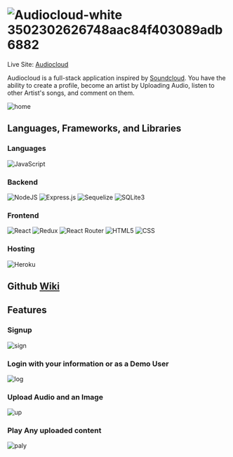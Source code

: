 # ![Audiocloud-white 3502302626748aac84f403089adb6882](https://user-images.githubusercontent.com/103156527/189544626-83f34539-efd5-4dab-a441-c18f7835bc8d.svg)

Live Site: [Audiocloud](https://audiocloud-ben-durham.herokuapp.com/)

Audiocloud is a full-stack application inspired by [Soundcloud](http://www.soundcloud.com).
You have the ability to create a profile, become an artist by Uploading Audio, listen to other Artist's songs, and comment on them.

![home](https://user-images.githubusercontent.com/103156527/189544809-e270cf49-0169-4e9b-a17f-1d6bf9843fbf.png)

## Languages, Frameworks, and Libraries
### Languages
![JavaScript](https://img.shields.io/badge/javascript-%23323330.svg?style=for-the-badge&logo=javascript&logoColor=%23F7DF1E)

### Backend
![NodeJS](https://img.shields.io/badge/node.js-6DA55F?style=for-the-badge&logo=node.js&logoColor=white)
![Express.js](https://img.shields.io/badge/express.js-%23404d59.svg?style=for-the-badge&logo=express&logoColor=%2361DAFB)
![Sequelize](https://img.shields.io/badge/Sequelize-52B0E7?style=for-the-badge&logo=Sequelize&logoColor=white)
![SQLite3](https://img.shields.io/badge/sqlite-%2307405e.svg?style=for-the-badge&logo=sqlite&logoColor=white)

### Frontend
![React](https://img.shields.io/badge/react-%2320232a.svg?style=for-the-badge&logo=react&logoColor=%2361DAFB)
![Redux](https://img.shields.io/badge/redux-%23593d88.svg?style=for-the-badge&logo=redux&logoColor=white)
![React Router](https://img.shields.io/badge/React_Router-CA4245?style=for-the-badge&logo=react-router&logoColor=white)
![HTML5](https://img.shields.io/badge/html5-%23E34F26.svg?style=for-the-badge&logo=html5&logoColor=white)
![CSS](https://img.shields.io/badge/css3-%231572B6.svg?style=for-the-badge&logo=css3&logoColor=white)

### Hosting
![Heroku](https://img.shields.io/badge/heroku-%23430098.svg?style=for-the-badge&logo=heroku&logoColor=white)

## Github [Wiki](https://github.com/oorazugoku/AudioCloud/wiki)

## Features
### Signup
![sign](https://user-images.githubusercontent.com/103156527/189545259-d0408029-4704-4705-a9be-4fd63c5c65a1.png)

### Login with your information or as a Demo User
![log](https://user-images.githubusercontent.com/103156527/189545280-d23dd897-e0a5-4586-9470-c6c1ac1c8409.png)

### Upload Audio and an Image
![up](https://user-images.githubusercontent.com/103156527/189545415-80e59f5a-aa0c-4116-85f9-f1ca3341fea3.png)

### Play Any uploaded content
![paly](https://user-images.githubusercontent.com/103156527/189545439-110d057c-c965-4514-8761-7bb3ce177f12.png)














